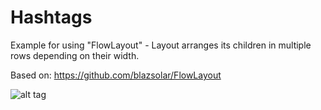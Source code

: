 # Hashtags
Example for using "FlowLayout" - Layout arranges its children in multiple rows depending on their width.

Based on: https://github.com/blazsolar/FlowLayout

![alt tag](https://cloud.githubusercontent.com/assets/4125349/11828874/f5962cf8-a3a0-11e5-854f-72f2632d8299.png)
